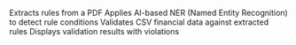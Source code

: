 Extracts rules from a PDF
Applies AI-based NER (Named Entity Recognition) to detect rule conditions
Validates CSV financial data against extracted rules
Displays validation results with violations
